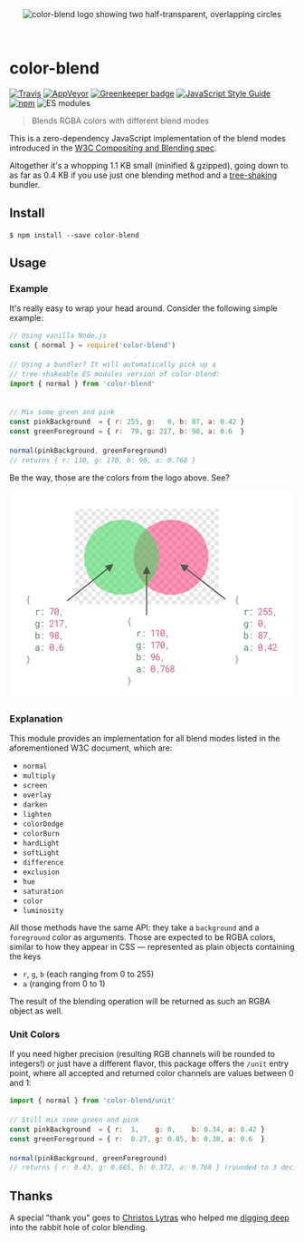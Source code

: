 <div align="center">
  <br>
  <br>

  ![color-blend logo showing two half-transparent, overlapping circles](https://cdn.jsdelivr.net/gh/Loilo/color-blend@61bf569ab93e02df2291f47585d3e554acc0c9a1/color-blend.svg)

  <br>
</div>

# color-blend

[![Travis](https://img.shields.io/travis/Loilo/color-blend.svg?label=unix&logo=travis)](https://travis-ci.org/Loilo/color-blend)
[![AppVeyor](https://img.shields.io/appveyor/ci/Loilo/color-blend.svg?label=windows&logo=appveyor)](https://ci.appveyor.com/project/Loilo/color-blend)
[![Greenkeeper badge](https://badges.greenkeeper.io/Loilo/color-blend.svg)](https://greenkeeper.io/)
[![JavaScript Style Guide](https://img.shields.io/badge/code_style-standard-brightgreen.svg)](https://standardjs.com)
[![npm](https://img.shields.io/npm/v/color-blend.svg)](https://npmjs.com/package/color-blend)
![ES modules](https://img.shields.io/badge/esm-tree--shakeable-green.svg?style=flat)

> Blends RGBA colors with different blend modes

This is a zero-dependency JavaScript implementation of the blend modes introduced in the [W3C Compositing and Blending spec](https://www.w3.org/TR/compositing-1/).

Altogether it's a whopping 1.1 KB small (minified & gzipped), going down to as far as 0.4 KB if you use just one blending method and a [tree-shaking](https://en.wikipedia.org/wiki/Tree_shaking) bundler.

## Install
```console
$ npm install --save color-blend
```

## Usage

### Example
It's really easy to wrap your head around. Consider the following simple example:

```js
// Using vanilla Node.js
const { normal } = require('color-blend')

// Using a bundler? It will automatically pick up a
// tree-shakeable ES modules version of color-blend:
import { normal } from 'color-blend'


// Mix some green and pink
const pinkBackground  = { r: 255, g:   0, b: 87, a: 0.42 }
const greenForeground = { r:  70, g: 217, b: 98, a: 0.6  }

normal(pinkBackground, greenForeground)
// returns { r: 110, g: 170, b: 96, a: 0.768 }
```

Be the way, those are the colors from the logo above. See?

![Visual representation of the example code](explanation.png)

### Explanation
This module provides an implementation for all blend modes listed in the aforementioned W3C document, which are:

* `normal`
* `multiply`
* `screen`
* `overlay`
* `darken`
* `lighten`
* `colorDodge`
* `colorBurn`
* `hardLight`
* `softLight`
* `difference`
* `exclusion`
* `hue`
* `saturation`
* `color`
* `luminosity`

All those methods have the same API: they take a `background` and a `foreground` color as arguments.
Those are expected to be RGBA colors, similar to how they appear in CSS — represented as plain objects containing the keys

* `r`, `g`, `b` (each ranging from 0 to 255)
* `a` (ranging from 0 to 1)

The result of the blending operation will be returned as such an RGBA object as well.

### Unit Colors
If you need higher precision (resulting RGB channels will be rounded to integers!) or just have a different flavor, this package offers the `/unit` entry point, where all accepted and returned color channels are values between 0 and 1:

```javascript
import { normal } from 'color-blend/unit'

// Still mix some green and pink
const pinkBackground  = { r:  1,    g: 0,    b: 0.34, a: 0.42 }
const greenForeground = { r:  0.27, g: 0.85, b: 0.38, a: 0.6  }

normal(pinkBackground, greenForeground)
// returns { r: 0.43, g: 0.665, b: 0.372, a: 0.768 } (rounded to 3 decimals for brevity)
```

## Thanks
A special "thank you" goes to [Christos Lytras](https://github.com/clytras) who helped me [digging deep](https://stackoverflow.com/questions/40796852/mix-two-non-opaque-colors-with-hue-blend-mode) into the rabbit hole of color blending.
